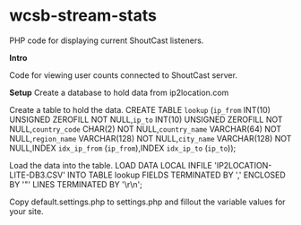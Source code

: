 # wcsb-stream-stats
PHP code for displaying current ShoutCast listeners.

__Intro__

Code for viewing user counts connected to ShoutCast server.

__Setup__
Create a database to hold data from ip2location.com

Create a table to hold the data.
CREATE TABLE `lookup` (`ip_from` INT(10) UNSIGNED ZEROFILL NOT NULL,`ip_to` INT(10) UNSIGNED ZEROFILL NOT NULL,`country_code` CHAR(2) NOT NULL,`country_name` VARCHAR(64) NOT NULL,`region_name` VARCHAR(128) NOT NULL,`city_name` VARCHAR(128) NOT NULL,INDEX `idx_ip_from` (`ip_from`),INDEX `idx_ip_to` (`ip_to`));

Load the data into the table.
LOAD DATA LOCAL INFILE 'IP2LOCATION-LITE-DB3.CSV' INTO TABLE lookup FIELDS TERMINATED BY ',' ENCLOSED BY '"' LINES TERMINATED BY '\r\n';

Copy default.settings.php to settings.php and fillout the variable values for your site.
